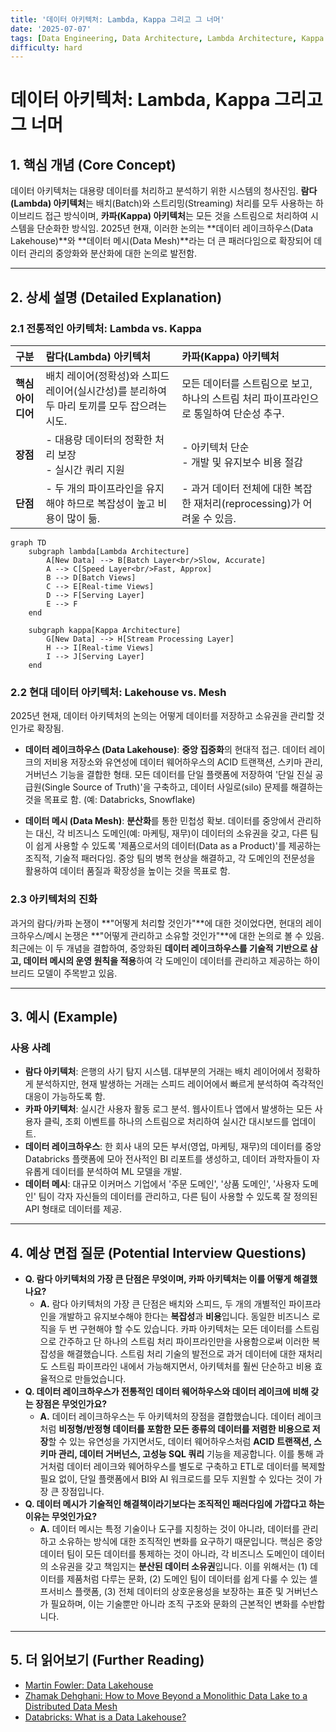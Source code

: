 ```yaml
---
title: '데이터 아키텍처: Lambda, Kappa 그리고 그 너머'
date: '2025-07-07'
tags: [Data Engineering, Data Architecture, Lambda Architecture, Kappa Architecture, Data Lakehouse, Data Mesh]
difficulty: hard
---
```


# 데이터 아키텍처: Lambda, Kappa 그리고 그 너머

## 1. 핵심 개념 (Core Concept)

데이터 아키텍처는 대용량 데이터를 처리하고 분석하기 위한 시스템의 청사진임. **람다(Lambda) 아키텍처**는 배치(Batch)와 스트리밍(Streaming) 처리를 모두 사용하는 하이브리드 접근 방식이며, **카파(Kappa) 아키텍처**는 모든 것을 스트림으로 처리하여 시스템을 단순화한 방식임. 2025년 현재, 이러한 논의는 \*\*데이터 레이크하우스(Data Lakehouse)\*\*와 \*\*데이터 메시(Data Mesh)\*\*라는 더 큰 패러다임으로 확장되어 데이터 관리의 중앙화와 분산화에 대한 논의로 발전함.

______________________________________________________________________

## 2. 상세 설명 (Detailed Explanation)

### 2.1 전통적인 아키텍처: Lambda vs. Kappa

| 구분              | 람다(Lambda) 아키텍처                                                                       | 카파(Kappa) 아키텍처                                                                   |
| :---------------- | :------------------------------------------------------------------------------------------ | :------------------------------------------------------------------------------------- |
| **핵심 아이디어** | 배치 레이어(정확성)와 스피드 레이어(실시간성)를 분리하여 두 마리 토끼를 모두 잡으려는 시도. | 모든 데이터를 스트림으로 보고, 하나의 스트림 처리 파이프라인으로 통일하여 단순성 추구. |
| **장점**          | - 대용량 데이터의 정확한 처리 보장<br>- 실시간 쿼리 지원                                    | - 아키텍처 단순<br>- 개발 및 유지보수 비용 절감                                        |
| **단점**          | - 두 개의 파이프라인을 유지해야 하므로 복잡성이 높고 비용이 많이 듦.                        | - 과거 데이터 전체에 대한 복잡한 재처리(reprocessing)가 어려울 수 있음.                |

```mermaid
graph TD
    subgraph lambda[Lambda Architecture]
        A[New Data] --> B[Batch Layer<br/>Slow, Accurate]
        A --> C[Speed Layer<br/>Fast, Approx]
        B --> D[Batch Views]
        C --> E[Real-time Views]
        D --> F[Serving Layer]
        E --> F
    end

    subgraph kappa[Kappa Architecture]
        G[New Data] --> H[Stream Processing Layer]
        H --> I[Real-time Views]
        I --> J[Serving Layer]
    end
```

### 2.2 현대 데이터 아키텍처: Lakehouse vs. Mesh

2025년 현재, 데이터 아키텍처의 논의는 어떻게 데이터를 저장하고 소유권을 관리할 것인가로 확장됨.

- **데이터 레이크하우스 (Data Lakehouse)**: **중앙 집중화**의 현대적 접근. 데이터 레이크의 저비용 저장소와 유연성에 데이터 웨어하우스의 ACID 트랜잭션, 스키마 관리, 거버넌스 기능을 결합한 형태. 모든 데이터를 단일 플랫폼에 저장하여 '단일 진실 공급원(Single Source of Truth)'을 구축하고, 데이터 사일로(silo) 문제를 해결하는 것을 목표로 함. (예: Databricks, Snowflake)

- **데이터 메시 (Data Mesh)**: **분산화**를 통한 민첩성 확보. 데이터를 중앙에서 관리하는 대신, 각 비즈니스 도메인(예: 마케팅, 재무)이 데이터의 소유권을 갖고, 다른 팀이 쉽게 사용할 수 있도록 '제품으로서의 데이터(Data as a Product)'를 제공하는 조직적, 기술적 패러다임. 중앙 팀의 병목 현상을 해결하고, 각 도메인의 전문성을 활용하여 데이터 품질과 확장성을 높이는 것을 목표로 함.

### 2.3 아키텍처의 진화

과거의 람다/카파 논쟁이 \*\*"어떻게 처리할 것인가"\*\*에 대한 것이었다면, 현대의 레이크하우스/메시 논쟁은 \*\*"어떻게 관리하고 소유할 것인가"\*\*에 대한 논의로 볼 수 있음. 최근에는 이 두 개념을 결합하여, 중앙화된 **데이터 레이크하우스를 기술적 기반으로 삼고, 데이터 메시의 운영 원칙을 적용**하여 각 도메인이 데이터를 관리하고 제공하는 하이브리드 모델이 주목받고 있음.

______________________________________________________________________

## 3. 예시 (Example)

### 사용 사례

- **람다 아키텍처**: 은행의 사기 탐지 시스템. 대부분의 거래는 배치 레이어에서 정확하게 분석하지만, 현재 발생하는 거래는 스피드 레이어에서 빠르게 분석하여 즉각적인 대응이 가능하도록 함.
- **카파 아키텍처**: 실시간 사용자 활동 로그 분석. 웹사이트나 앱에서 발생하는 모든 사용자 클릭, 조회 이벤트를 하나의 스트림으로 처리하여 실시간 대시보드를 업데이트.
- **데이터 레이크하우스**: 한 회사 내의 모든 부서(영업, 마케팅, 재무)의 데이터를 중앙 Databricks 플랫폼에 모아 전사적인 BI 리포트를 생성하고, 데이터 과학자들이 자유롭게 데이터를 분석하여 ML 모델을 개발.
- **데이터 메시**: 대규모 이커머스 기업에서 '주문 도메인', '상품 도메인', '사용자 도메인' 팀이 각자 자신들의 데이터를 관리하고, 다른 팀이 사용할 수 있도록 잘 정의된 API 형태로 데이터를 제공.

______________________________________________________________________

## 4. 예상 면접 질문 (Potential Interview Questions)

- **Q. 람다 아키텍처의 가장 큰 단점은 무엇이며, 카파 아키텍처는 이를 어떻게 해결했나요?**
  - **A.** 람다 아키텍처의 가장 큰 단점은 배치와 스피드, 두 개의 개별적인 파이프라인을 개발하고 유지보수해야 한다는 **복잡성**과 **비용**입니다. 동일한 비즈니스 로직을 두 번 구현해야 할 수도 있습니다. 카파 아키텍처는 모든 데이터를 스트림으로 간주하고 단 하나의 스트림 처리 파이프라인만을 사용함으로써 이러한 복잡성을 해결했습니다. 스트림 처리 기술의 발전으로 과거 데이터에 대한 재처리도 스트림 파이프라인 내에서 가능해지면서, 아키텍처를 훨씬 단순하고 비용 효율적으로 만들었습니다.
- **Q. 데이터 레이크하우스가 전통적인 데이터 웨어하우스와 데이터 레이크에 비해 갖는 장점은 무엇인가요?**
  - **A.** 데이터 레이크하우스는 두 아키텍처의 장점을 결합했습니다. 데이터 레이크처럼 **비정형/반정형 데이터를 포함한 모든 종류의 데이터를 저렴한 비용으로 저장**할 수 있는 유연성을 가지면서도, 데이터 웨어하우스처럼 **ACID 트랜잭션, 스키마 관리, 데이터 거버넌스, 고성능 SQL 쿼리** 기능을 제공합니다. 이를 통해 과거처럼 데이터 레이크와 웨어하우스를 별도로 구축하고 ETL로 데이터를 복제할 필요 없이, 단일 플랫폼에서 BI와 AI 워크로드를 모두 지원할 수 있다는 것이 가장 큰 장점입니다.
- **Q. 데이터 메시가 기술적인 해결책이라기보다는 조직적인 패러다임에 가깝다고 하는 이유는 무엇인가요?**
  - **A.** 데이터 메시는 특정 기술이나 도구를 지칭하는 것이 아니라, 데이터를 관리하고 소유하는 방식에 대한 조직적인 변화를 요구하기 때문입니다. 핵심은 중앙 데이터 팀이 모든 데이터를 통제하는 것이 아니라, 각 비즈니스 도메인이 데이터의 소유권을 갖고 책임지는 **분산된 데이터 소유권**입니다. 이를 위해서는 (1) 데이터를 제품처럼 다루는 문화, (2) 도메인 팀이 데이터를 쉽게 다룰 수 있는 셀프서비스 플랫폼, (3) 전체 데이터의 상호운용성을 보장하는 표준 및 거버넌스가 필요하며, 이는 기술뿐만 아니라 조직 구조와 문화의 근본적인 변화를 수반합니다.

______________________________________________________________________

## 5. 더 읽어보기 (Further Reading)

- [Martin Fowler: Data Lakehouse](https://martinfowler.com/articles/data-lakehouse.html)
- [Zhamak Dehghani: How to Move Beyond a Monolithic Data Lake to a Distributed Data Mesh](https://martinfowler.com/articles/data-mesh-principles.html)
- [Databricks: What is a Data Lakehouse?](https://www.databricks.com/glossary/data-lakehouse)
